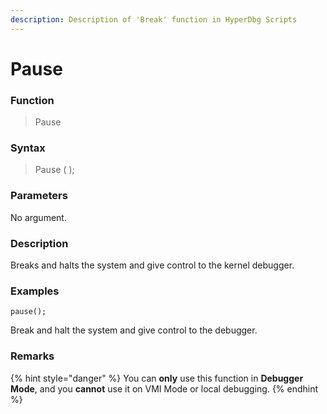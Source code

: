 ```yaml
---
description: Description of 'Break' function in HyperDbg Scripts
---
```


# Pause

### Function

> Pause

### Syntax

> Pause \( \);

### Parameters

No argument.

### Description

Breaks and halts the system and give control to the kernel debugger.

### Examples

`pause();`

Break and halt the system and give control to the debugger.

### **Remarks**

{% hint style="danger" %}
You can **only** use this function in **Debugger Mode**, and you **cannot** use it on VMI Mode or local debugging.
{% endhint %}

